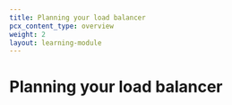 ```yaml
---
title: Planning your load balancer
pcx_content_type: overview
weight: 2
layout: learning-module
---
```


# Planning your load balancer